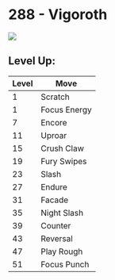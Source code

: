 # 288 - Vigoroth
![][288]

## Level Up:

Level | Move
---   | ---
  1   | Scratch
  1   | Focus Energy
  7   | Encore
 11   | Uproar
 15   | Crush Claw
 19   | Fury Swipes
 23   | Slash
 27   | Endure
 31   | Facade
 35   | Night Slash
 39   | Counter
 43   | Reversal
 47   | Play Rough
 51   | Focus Punch



[288]: /img/pokemon/288.png
